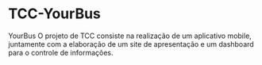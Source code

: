 # TCC-YourBus
YourBus O projeto de TCC consiste na realização de um aplicativo mobile, juntamente com a elaboração de um site de apresentação e um dashboard para o controle de informações.
